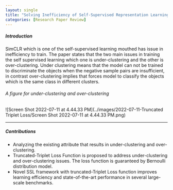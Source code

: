 ```yaml
---
layout: single
title: "Solving Inefficiency of Self-Supervised Representation Learning"
categories: [Research Paper Review]
---
```


##### Introduction

SimCLR which is one of the self-supervised learning mouthed has issue in inefficiency to train. The paper states that the two main issues in training the self supervised learning which one is under-clustering and the other is over-clustering. Under clustering means that the model can not be trained to discriminate the objects when the negative sample pairs are insufficient, in contrast over-clustering implies that forces model to classify the objects which is the same class in different clusters.

###### A figure for under-clustering and over-clustering

![Screen Shot 2022-07-11 at 4.44.33 PM](../images/2022-07-11-Truncated Triplet Loss/Screen Shot 2022-07-11 at 4.44.33 PM.png)



------

##### Contributions

- Analyzing the existing attribute that results in under-clustering and over-clustering.
- Truncated-Triplet Loss Function is proposed to address under-clustering and over-clustering issues. The loss function is guaranteed by Bernoulli distribution model.
- Novel SSL framework with truncated-Triplet Loss function improves learning efficiency and state-of-the-art performance in several large-scale benchmarks.



